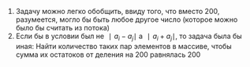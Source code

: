 1. Задачу можно легко обобщить, ввиду того, что вместо 200, разумеется, могло бы быть любое другое число (которое можно было бы считать из потока)
2. Если бы в условии был не $∣ a_i − a_j ∣$ а $∣ a_i + a_j ∣$, то задача была бы иная: Найти количество таких пар элементов в массиве, чтобы сумма их остатоков от деления на 200 равнялась 200
